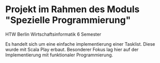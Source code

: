 # Projekt im Rahmen des Moduls "Spezielle Programmierung"

HTW Berlin Wirtschaftsinformatik 6 Semester

Es handelt sich um eine einfache implementierung einer Tasklist. Diese wurde mit Scala Play erbaut. Besonderer Fokus lag hier auf der Implementierung mit funktionaler Programmierung.
